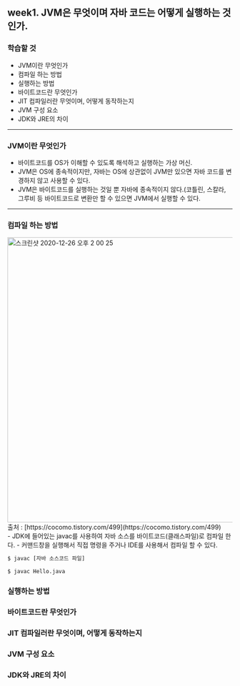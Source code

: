 ## week1. JVM은 무엇이며 자바 코드는 어떻게 실행하는 것인가.

### 학습할 것
- JVM이란 무엇인가
- 컴파일 하는 방법
- 실행하는 방법
- 바이트코드란 무엇인가
- JIT 컴파일러란 무엇이며, 어떻게 동작하는지
- JVM 구성 요소
- JDK와 JRE의 차이

***

### JVM이란 무엇인가
- 바이트코드를 OS가 이해할 수 있도록 해석하고 실행하는 가상 머신.
- JVM은 OS에 종속적이지만, 자바는 OS에 상관없이 JVM만 있으면 자바 코드를 변경하지 않고 사용할 수 있다.
- JVM은 바이트코드를 실행하는 것일 뿐 자바에 종속적이지 않다.(코틀린, 스칼라, 그루비 등 바이트코드로 변환만 할 수 있으면 JVM에서 실행할 수 있다.

***

### 컴파일 하는 방법
<img width="639" alt="스크린샷 2020-12-26 오후 2 00 25" src="https://user-images.githubusercontent.com/26809312/103145751-bc92f400-4782-11eb-9a7f-758aa6af2ed6.png">
<br/>
 출처 : [https://cocomo.tistory.com/499](https://cocomo.tistory.com/499)
 <br/>
- JDK에 들어있는 javac를 사용하여 자바 소스를 바이트코드(클래스파일)로 컴파일 한다.
- 커맨드창을 실행해서 직접 명령을 주거나 IDE를 사용해서 컴파일 할 수 있다.

```bash
$ javac [자바 소스코드 파일]
```

```bash
$ javac Hello.java
```


### 실행하는 방법
### 바이트코드란 무엇인가
### JIT 컴파일러란 무엇이며, 어떻게 동작하는지
### JVM 구성 요소
### JDK와 JRE의 차이
